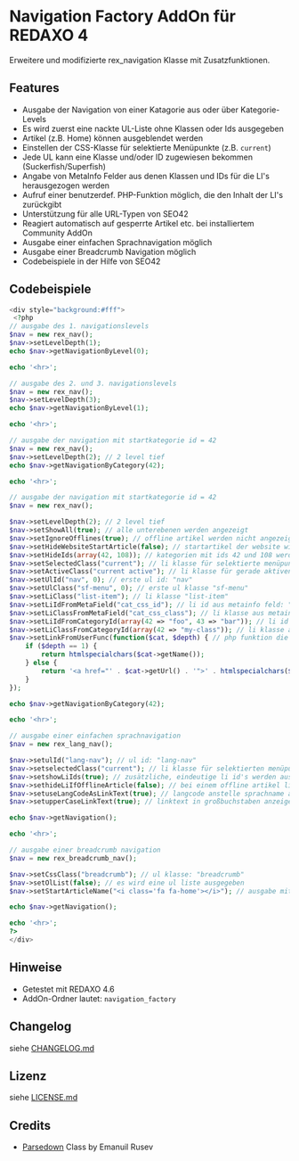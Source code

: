 Navigation Factory AddOn für REDAXO 4
=====================================

Erweitere und modifizierte rex_navigation Klasse mit Zusatzfunktionen.

Features
--------

* Ausgabe der Navigation von einer Katagorie aus oder über Kategorie-Levels
* Es wird zuerst eine nackte UL-Liste ohne Klassen oder Ids ausgegeben
* Artikel (z.B. Home) können ausgeblendet werden
* Einstellen der CSS-Klasse für selektierte Menüpunkte (z.B. `current`)
* Jede UL kann eine Klasse und/oder ID zugewiesen bekommen (Suckerfish/Superfish)
* Angabe von MetaInfo Felder aus denen Klassen und IDs für die LI's herausgezogen werden
* Aufruf einer benutzerdef. PHP-Funktion möglich, die den Inhalt der LI's zurückgibt
* Unterstützung für alle URL-Typen von SEO42
* Reagiert automatisch auf gesperrte Artikel etc. bei installiertem Community AddOn
* Ausgabe einer einfachen Sprachnavigation möglich
* Ausgabe einer Breadcrumb Navigation möglich
* Codebeispiele in der Hilfe von SEO42

Codebeispiele
-------------

```php
<div style="background:#fff">
 <?php 
// ausgabe des 1. navigationslevels
$nav = new rex_nav();
$nav->setLevelDepth(1);
echo $nav->getNavigationByLevel(0);

echo '<hr>';

// ausgabe des 2. und 3. navigationslevels
$nav = new rex_nav();
$nav->setLevelDepth(3);
echo $nav->getNavigationByLevel(1);

echo '<hr>';

// ausgabe der navigation mit startkategorie id = 42
$nav = new rex_nav();
$nav->setLevelDepth(2); // 2 level tief
echo $nav->getNavigationByCategory(42);

echo '<hr>';

// ausgabe der navigation mit startkategorie id = 42
$nav = new rex_nav();

$nav->setLevelDepth(2); // 2 level tief
$nav->setShowAll(true); // alle unterebenen werden angezeigt
$nav->setIgnoreOfflines(true); // offline artikel werden nicht angezeigt
$nav->setHideWebsiteStartArticle(false); // startartikel der website wird nicht ausgeblendet
$nav->setHideIds(array(42, 108)); // kategorien mit ids 42 und 108 werden ausgeblendet
$nav->setSelectedClass("current"); // li klasse für selektierte menüpunkte: "current"
$nav->setActiveClass("current active"); // li klasse für gerade aktiven menüpunkt: "current active"
$nav->setUlId("nav", 0); // erste ul id: "nav"
$nav->setUlClass("sf-menu", 0); // erste ul klasse "sf-menu"
$nav->setLiClass("list-item"); // li klasse "list-item"
$nav->setLiIdFromMetaField("cat_css_id"); // li id aus metainfo feld: "cat_css_id"
$nav->setLiClassFromMetaField("cat_css_class"); // li klasse aus metainfo feld: "cat_css_class"
$nav->setLiIdFromCategoryId(array(42 => "foo", 43 => "bar")); // li id anhand artikel id
$nav->setLiClassFromCategoryId(array(42 => "my-class")); // li klasse anhand artikel id
$nav->setLinkFromUserFunc(function($cat, $depth) { // php funktion die den link zurückgibt (hier als beispiel: erste ebene ohne verlinkung)
    if ($depth == 1) {
        return htmlspecialchars($cat->getName());
    } else {
        return '<a href="' . $cat->getUrl() . '">' . htmlspecialchars($cat->getName()) . '</a>';
    }
});

echo $nav->getNavigationByCategory(42);

echo '<hr>';

// ausgabe einer einfachen sprachnavigation
$nav = new rex_lang_nav();

$nav->setulId("lang-nav"); // ul id: "lang-nav"
$nav->setselectedClass("current"); // li klasse für selektierten menüpunkt: "current"
$nav->setshowLiIds(true); // zusätzliche, eindeutige li id's werden ausgegeben
$nav->sethideLiIfOfflineArticle(false); // bei einem offline artikel li nicht verstecken sondern auf startartikel der website verlinken
$nav->setuseLangCodeAsLinkText(true); // langcode anstelle sprachname als linktext ausgeben
$nav->setupperCaseLinkText(true); // linktext in großbuchstaben anzeigen

echo $nav->getNavigation();

echo '<hr>';

// ausgabe einer breadcrumb navigation
$nav = new rex_breadcrumb_nav();

$nav->setCssClass("breadcrumb"); // ul klasse: "breadcrumb"
$nav->setOlList(false); // es wird eine ul liste ausgegeben
$nav->setStartArticleName("<i class='fa fa-home'></i>"); // ausgabe mit font-awesome icon

echo $nav->getNavigation();

echo '<hr>';
?> 
</div>
```

Hinweise
--------

* Getestet mit REDAXO 4.6
* AddOn-Ordner lautet: `navigation_factory`

Changelog
---------

siehe [CHANGELOG.md](CHANGELOG.md)

Lizenz
------

siehe [LICENSE.md](LICENSE.md)

Credits
-------

* [Parsedown](http://parsedown.org/) Class by Emanuil Rusev
